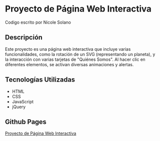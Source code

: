 # Proyecto de Página Web Interactiva

Codigo escrito por Nicole Solano

## Descripción

Este proyecto es una página web interactiva que incluye varias funcionalidades, como la rotación de un SVG (representando un planeta), y la interacción con varias tarjetas de "Quiénes Somos". Al hacer clic en diferentes elementos, se activan diversas animaciones y alertas.

## Tecnologías Utilizadas

- HTML
- CSS
- JavaScript
- jQuery


## Github Pages 
[Proyecto de Página Web Interactiva](https://nicole281.github.io/landing-viajes-chile/) 
